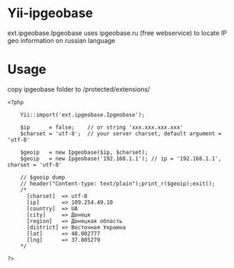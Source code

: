 Yii-ipgeobase
=============

ext.ipgeobase.Ipgeobase uses ipgeobase.ru (free webservice) to locate IP geo information on russian language

Usage
=============
copy ipgeobase folder to /protected/extensions/

    <?php

        Yii::import('ext.ipgeobase.Ipgeobase');
  
        $ip      = false;    // or string 'xxx.xxx.xxx.xxx'
        $charset = 'utf-8';  // your server charset, default argument = 'utf-8'
  
        $geoip   = new Ipgeobase($ip, $charset);
        $geoip   = new Ipgeobase('192.168.1.1'); // ip = '192.168.1.1', charset = 'utf-8'
  
        // $geoip dump
        // header("Content-type: text/plain");print_r($geoip);exit();
        /*
          [charset]  => utf-8
          [ip]       => 109.254.49.10
          [country]  => UA
          [city]     => Донецк
          [region]   => Донецкая область
          [district] => Восточная Украина
          [lat]      => 48.002777
          [lng]      => 37.805279
        */
  
    ?>
